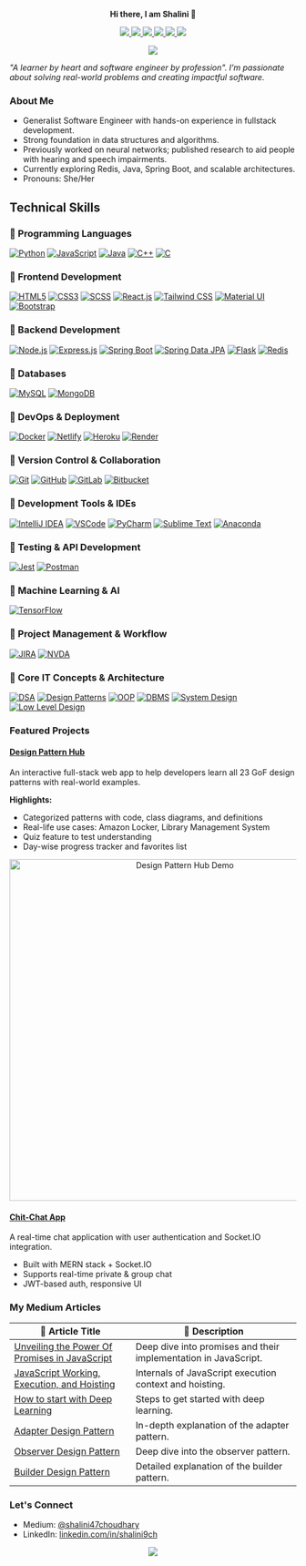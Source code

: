 <p align="center"><b>Hi there, I am Shalini 👋</b></p>

<p align="center">
  <a href="https://www.linkedin.com/in/shalini9ch/">
    <img src="https://img.shields.io/badge/-LinkedIn-0e76a8?style=flat-square&logo=Linkedin&logoColor=white" />
  </a>
  <a href="https://portfolio-shalini.netlify.app/">
    <img src="https://img.shields.io/badge/Website-3b5998?style=flat-square&logo=google-chrome&logoColor=white" />
  </a>
  <a href="https://medium.com/@shalini47choudhary">
    <img src="https://img.shields.io/badge/Medium-12100E?style=flat-square&logo=Medium&logoColor=white" />
  </a>
  <a href="https://dev.to/shalini47ch">
    <img src="https://img.shields.io/badge/Dev-12100E?style=flat-square&logo=Dev&logoColor=white" />
  </a>
  <a href="https://linktr.ee/shalini9">
    <img src="https://img.shields.io/badge/Linktree-39E09B.svg?style=flat-square&logo=Linktree&logoColor=white" />
  </a>
  <a href="https://leetcode.com/shalini47choudhary/">
    <img src="https://img.shields.io/badge/LeetCode-FFA116?style=flat-square&logo=LeetCode&logoColor=white" />
  </a>
</p>

<p align="center">
  <img src="https://readme-typing-svg.herokuapp.com?color=%23F7B12C&lines=Software+Engineer%7CFullstack+Developer%7CLoves+Design+Patterns" />
</p>



_"A learner by heart and software engineer by profession". I’m passionate about solving real-world problems and creating impactful software._

### About Me

- Generalist Software Engineer with hands-on experience in fullstack development.
- Strong foundation in data structures and algorithms.
- Previously worked on neural networks; published research to aid people with hearing and speech impairments.
- Currently exploring Redis, Java, Spring Boot, and scalable architectures.
- Pronouns: She/Her



## Technical Skills

### 🔹 Programming Languages
[![Python](https://img.shields.io/badge/Python-3776AB?style=for-the-badge&logo=python&logoColor=white)](https://www.python.org/)
[![JavaScript](https://img.shields.io/badge/JavaScript-F7DF1E?style=for-the-badge&logo=javascript&logoColor=black)](https://developer.mozilla.org/en-US/docs/Web/JavaScript)
[![Java](https://img.shields.io/badge/Java-ED8B00?style=for-the-badge&logo=openjdk&logoColor=white)](https://www.oracle.com/java/)
[![C++](https://img.shields.io/badge/C++-00599C?style=for-the-badge&logo=cplusplus&logoColor=white)](https://isocpp.org/)
[![C](https://img.shields.io/badge/C-A8B9CC?style=for-the-badge&logo=c&logoColor=black)](https://en.wikipedia.org/wiki/C_(programming_language))

### 🔹 Frontend Development
[![HTML5](https://img.shields.io/badge/HTML5-E34F26?style=for-the-badge&logo=html5&logoColor=white)](https://developer.mozilla.org/en-US/docs/Web/HTML)
[![CSS3](https://img.shields.io/badge/CSS3-1572B6?style=for-the-badge&logo=css3&logoColor=white)](https://developer.mozilla.org/en-US/docs/Web/CSS)
[![SCSS](https://img.shields.io/badge/SCSS-CC6699?style=for-the-badge&logo=sass&logoColor=white)](https://sass-lang.com/)
[![React.js](https://img.shields.io/badge/React-61DAFB?style=for-the-badge&logo=react&logoColor=black)](https://reactjs.org/)
[![Tailwind CSS](https://img.shields.io/badge/Tailwind_CSS-38B2AC?style=for-the-badge&logo=tailwind-css&logoColor=white)](https://tailwindcss.com/)
[![Material UI](https://img.shields.io/badge/Material_UI-0081CB?style=for-the-badge&logo=mui&logoColor=white)](https://mui.com/)
[![Bootstrap](https://img.shields.io/badge/Bootstrap-7952B3?style=for-the-badge&logo=bootstrap&logoColor=white)](https://getbootstrap.com/)

### 🔹 Backend Development
[![Node.js](https://img.shields.io/badge/Node.js-339933?style=for-the-badge&logo=nodedotjs&logoColor=white)](https://nodejs.org/)
[![Express.js](https://img.shields.io/badge/Express.js-000000?style=for-the-badge&logo=express&logoColor=white)](https://expressjs.com/)
[![Spring Boot](https://img.shields.io/badge/Spring%20Boot-6DB33F?style=for-the-badge&logo=springboot&logoColor=white)](https://spring.io/projects/spring-boot)
[![Spring Data JPA](https://img.shields.io/badge/Spring%20Data%20JPA-6DB33F?style=for-the-badge&logo=spring&logoColor=white)](https://spring.io/projects/spring-data-jpa)
[![Flask](https://img.shields.io/badge/Flask-000000?style=for-the-badge&logo=flask&logoColor=white)](https://flask.palletsprojects.com/)
[![Redis](https://img.shields.io/badge/Redis-DC382D?style=for-the-badge&logo=redis&logoColor=white)](https://redis.io/)

### 🔹 Databases
[![MySQL](https://img.shields.io/badge/MySQL-4479A1?style=for-the-badge&logo=mysql&logoColor=white)](https://www.mysql.com/)
[![MongoDB](https://img.shields.io/badge/MongoDB-47A248?style=for-the-badge&logo=mongodb&logoColor=white)](https://www.mongodb.com/)

### 🔹 DevOps & Deployment
[![Docker](https://img.shields.io/badge/Docker-2496ED?style=for-the-badge&logo=docker&logoColor=white)](https://www.docker.com/)
[![Netlify](https://img.shields.io/badge/Netlify-00C7B7?style=for-the-badge&logo=netlify&logoColor=white)](https://www.netlify.com/)
[![Heroku](https://img.shields.io/badge/Heroku-430098?style=for-the-badge&logo=heroku&logoColor=white)](https://www.heroku.com/)
[![Render](https://img.shields.io/badge/Render-46E3B7?style=for-the-badge&logo=render&logoColor=white)](https://render.com/)

### 🔹 Version Control & Collaboration
[![Git](https://img.shields.io/badge/Git-F05032?style=for-the-badge&logo=git&logoColor=white)](https://git-scm.com/)
[![GitHub](https://img.shields.io/badge/GitHub-181717?style=for-the-badge&logo=github&logoColor=white)](https://github.com/)
[![GitLab](https://img.shields.io/badge/GitLab-FC6D26?style=for-the-badge&logo=gitlab&logoColor=white)](https://gitlab.com/)
[![Bitbucket](https://img.shields.io/badge/Bitbucket-0052CC?style=for-the-badge&logo=bitbucket&logoColor=white)](https://bitbucket.org/)

### 🔹 Development Tools & IDEs
[![IntelliJ IDEA](https://img.shields.io/badge/IntelliJ%20IDEA-000000?style=for-the-badge&logo=intellijidea&logoColor=white)](https://www.jetbrains.com/idea/)
[![VSCode](https://img.shields.io/badge/VSCode-007ACC?style=for-the-badge&logo=visualstudiocode&logoColor=white)](https://code.visualstudio.com/)
[![PyCharm](https://img.shields.io/badge/PyCharm-000000?style=for-the-badge&logo=pycharm&logoColor=white)](https://www.jetbrains.com/pycharm/)
[![Sublime Text](https://img.shields.io/badge/Sublime%20Text-FF9800?style=for-the-badge&logo=sublimetext&logoColor=white)](https://www.sublimetext.com/)
[![Anaconda](https://img.shields.io/badge/Anaconda-44A833?style=for-the-badge&logo=anaconda&logoColor=white)](https://www.anaconda.com/)

### 🔹 Testing & API Development
[![Jest](https://img.shields.io/badge/Jest-C21325?style=for-the-badge&logo=jest&logoColor=white)](https://jestjs.io/)
[![Postman](https://img.shields.io/badge/Postman-FF6C37?style=for-the-badge&logo=postman&logoColor=white)](https://www.postman.com/)

### 🔹 Machine Learning & AI
[![TensorFlow](https://img.shields.io/badge/TensorFlow-FF6F00?style=for-the-badge&logo=tensorflow&logoColor=white)](https://www.tensorflow.org/)

### 🔹 Project Management & Workflow
[![JIRA](https://img.shields.io/badge/JIRA-0052CC?style=for-the-badge&logo=jira&logoColor=white)](https://www.atlassian.com/software/jira)
[![NVDA](https://img.shields.io/badge/NVDA-0078D4?style=for-the-badge)]()

### 🔹 Core IT Concepts & Architecture
[![DSA](https://img.shields.io/badge/Data%20Structures%20%26%20Algorithms-FFD700?style=for-the-badge)]()
[![Design Patterns](https://img.shields.io/badge/Design%20Patterns-007ACC?style=for-the-badge)]()
[![OOP](https://img.shields.io/badge/Object%20Oriented%20Programming-FF6B6B?style=for-the-badge)]()
[![DBMS](https://img.shields.io/badge/Database%20Management%20Systems-4CAF50?style=for-the-badge)]()
[![System Design](https://img.shields.io/badge/System%20Design-9C27B0?style=for-the-badge)]()
[![Low Level Design](https://img.shields.io/badge/Low%20Level%20Design-E91E63?style=for-the-badge)]()



### Featured Projects

####  [Design Pattern Hub](https://design-hub-frontend-theta.vercel.app/)

An interactive full-stack web app to help developers learn all 23 GoF design patterns with real-world examples.

**Highlights:**

- Categorized patterns with code, class diagrams, and definitions
- Real-life use cases: Amazon Locker, Library Management System
- Quiz feature to test understanding
- Day-wise progress tracker and favorites list

<p align="center">
  <img src="design-hub-demo.gif" alt="Design Pattern Hub Demo" width="600"/>
</p>

#### [Chit-Chat App](https://github.com/shalini47ch/chit-chat-frontend)

A real-time chat application with user authentication and Socket.IO integration.

- Built with MERN stack + Socket.IO
- Supports real-time private & group chat
- JWT-based auth, responsive UI




### My Medium Articles

| 📝 Article Title | 📖 Description |
|------------------|----------------|
| [Unveiling the Power Of Promises in JavaScript](https://medium.com/@shalini47choudhary/unveiling-the-power-of-promises-in-javascript-739c6a243464) | Deep dive into promises and their implementation in JavaScript. |
| [JavaScript Working, Execution, and Hoisting](https://medium.com/@shalini47choudhary/javascript-working-execution-and-hoisting-e0232074b22d) | Internals of JavaScript execution context and hoisting. |
| [How to start with Deep Learning](https://medium.com/@shalini47choudhary/how-to-start-with-deep-learning-b87ad4238ca4) | Steps to get started with deep learning. |
| [Adapter Design Pattern](https://medium.com/@shalini47choudhary/adapter-design-pattern-your-key-to-compatibility-in-coding-1d448014db2f) | In-depth explanation of the adapter pattern. |
| [Observer Design Pattern](https://medium.com/@shalini47choudhary/diving-deep-into-observer-design-pattern-73b9480d22cf) | Deep dive into the observer pattern. |
| [Builder Design Pattern](https://medium.com/@shalini47choudhary/diving-deep-into-builder-design-pattern-4f414997b223) | Detailed explanation of the builder pattern. |



### Let's Connect
- Medium: [@shalini47choudhary](https://medium.com/@shalini47choudhary)
- LinkedIn: [linkedin.com/in/shalini9ch](https://www.linkedin.com/in/shalini9ch/)


<p align="center">
  <img src="https://visitor-badge.laobi.icu/badge?page_id=shalini47ch.shalini47ch" />
</p>
